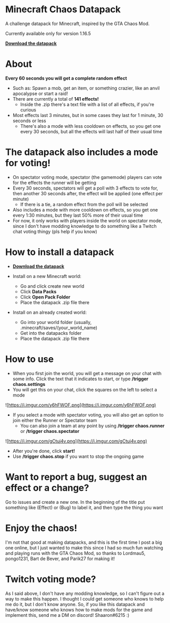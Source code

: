 # **Minecraft Chaos Datapack**

A challenge datapack for Minecraft, inspired by the GTA Chaos Mod.

Currently available only for version 1.16.5

**[Download the datapack](https://github.com/Shaaaaaaaaaron/Minecraft-Chaos-Datapack/releases)**

# **About**
**Every 60 seconds you will get a complete random effect**
  - Such as: Spawn a mob, get an item, or something crazier, like an anvil apocalypse or start a raid!
  - There are currently a total of **141 effects!**
    - Inside the .zip there's a text file with a list of all effects, if you're curious
  - Most effects last 3 minutes, but in some cases they last for 1 minute, 30 seconds or less
    - There's also a mode with less cooldown on effects, so you get one every 30 seconds, but all the effects will last half of their usual time
    
# **The datapack also includes a mode for voting!**
  - On spectator voting mode, spectator (the gamemode) players can vote for the effects the runner will be getting
  - Every 30 seconds, spectators will get a poll with 3 effects to vote for, then another 30 seconds after, the effect will be applied (one effect per minute)
    - If there is a tie, a random effect from the poll will be selected
  - Also includes a mode with more cooldown on effects, so you get one every 1:30 minutes, but they last 50% more of their usual time
  - For now, it only works with players inside the world on spectator mode, since I don't have modding knowledge to do something like a Twitch chat voting thingy (pls help if you know)

# **How to install a datapack**
- **[Download the datapack](https://github.com/Shaaaaaaaaaron/Minecraft-Chaos-Datapack/releases)**
- Install on a new Minecraft world:
  - Go and click create new world
  - Click **Data Packs**
  - Click **Open Pack Folder**
  - Place the datapack .zip file there
 
- Install on an already created world:
  - Go into your world folder (usually, .minecraft/saves/(your_world_name)
  - Get into the datapacks folder
  - Place the datapack .zip file there

# **How to use**
  - When you first join the world, you will get a message on your chat with some info. Click the text that it indicates to start, or type **/trigger chaos.settings**
  - You will get this on your chat, click the squares on the left to select a mode
  
![https://i.imgur.com/y6hFWOF.png](https://i.imgur.com/y6hFWOF.png)
  
  - If you select a mode with spectator voting, you will also get an option to join either the Runner or Spectator team
    - You can also join a team at any point by using **/trigger chaos.runner** or **/trigger chaos.spectator**
   
![https://i.imgur.com/gCtuj4v.png](https://i.imgur.com/gCtuj4v.png)

- After you're done, click **start!**
- Use **/trigger chaos.stop** if you want to stop the ongoing game

# **Want to report a bug, suggest an effect or a change?**
Go to issues and create a new one. In the beginning of the title put something like (Effect) or (Bug) to label it, and then type the thing you want

# **Enjoy the chaos!**
I'm not that good at making datapacks, and this is the first time I post a big one online, but I just wanted to make this since I had so much fun watching and playing runs with the GTA Chaos Mod, so thanks to Lordmau5, pongo1231, Bart de Bever, and Parik27 for making it!

# **Twitch voting mode?**
As I said above, I don't have any modding knowledge, so I can't figure out a way to make this happen. I thought I could get someone who knows to help me do it, but I don't know anyone. So, if you like this datapack and have/know someone who knows how to make mods for the game and implement this, send me a DM on discord! Shaaron#6215 :)
